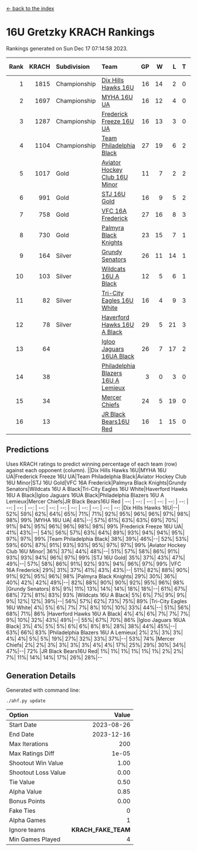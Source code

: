 [<- back to the index](readme.md)
# 16U Gretzky KRACH Rankings
Rankings generated on Sun Dec 17 07:14:58 2023.

Rank|KRACH|Subdivision|Team|GP|W|L|T|OTW|OTL|SoS|Exp Wins|Win Diff
---:|---:|:---|:---|---:|---:|---:|---:|---:|---:|---:|---:|---:
1|1815|Championship|[Dix Hills Hawks 16U](https://gamesheetstats.com/seasons/3659/teams/140688/schedule)|16|14|2|0|1|0|351|14.8|-0.0
2|1697|Championship|[MYHA 16U UA](https://gamesheetstats.com/seasons/3659/teams/140695/schedule)|16|12|4|0|2|1|650|12.8|-0.0
3|1287|Championship|[Frederick Freeze 16U UA](https://gamesheetstats.com/seasons/3659/teams/140689/schedule)|16|13|3|0|0|0|365|13.9|0.0
4|1104|Championship|[Team Philadelphia Black](https://gamesheetstats.com/seasons/3659/teams/140698/schedule)|27|19|6|2|1|1|561|20.8|-0.0
5|1017|Gold|[Aviator Hockey Club 16U Minor](https://gamesheetstats.com/seasons/3659/teams/140687/schedule)|11|7|2|2|2|1|549|8.9|0.0
6|991|Gold|[STJ 16U Gold](https://gamesheetstats.com/seasons/3659/teams/140697/schedule)|16|9|5|2|1|0|706|10.8|-0.0
7|758|Gold|[VFC 16A Frederick](https://gamesheetstats.com/seasons/3659/teams/140700/schedule)|27|16|8|3|0|2|672|18.3|-0.0
8|730|Gold|[Palmyra Black Knights](https://gamesheetstats.com/seasons/3659/teams/140696/schedule)|23|15|7|1|2|0|584|16.4|0.0
9|164|Silver|[Grundy Senators](https://gamesheetstats.com/seasons/3659/teams/140690/schedule)|26|11|14|1|0|0|572|12.4|0.0
10|103|Silver|[Wildcats 16U A Black](https://gamesheetstats.com/seasons/3659/teams/140725/schedule)|12|5|6|1|0|0|422|6.4|0.0
11|82|Silver|[Tri-City Eagles 16U White](https://gamesheetstats.com/seasons/3659/teams/140699/schedule)|16|4|9|3|0|1|364|6.4|0.0
12|78|Silver|[Haverford Hawks 16U A Black](https://gamesheetstats.com/seasons/3659/teams/140691/schedule)|29|5|21|3|0|1|748|7.4|0.0
13|64||[Igloo Jaguars 16UA Black](https://gamesheetstats.com/seasons/3659/teams/140692/schedule)|26|7|17|2|0|3|629|8.9|0.0
14|38||[Philadelphia Blazers 16U A Lemieux](https://gamesheetstats.com/seasons/3659/teams/140717/schedule)|3|0|3|0|0|0|652|0.9|0.0
15|34||[Mercer Chiefs](https://gamesheetstats.com/seasons/3659/teams/140694/schedule)|24|5|19|0|1|0|679|5.9|0.0
16|13||[JR Black Bears16U Red](https://gamesheetstats.com/seasons/3659/teams/140693/schedule)|16|1|15|0|0|0|381|1.9|0.0

## Predictions
Uses KRACH ratings to predict winning percentage of each team (row) against each opponent (column).
||Dix Hills Hawks 16U|MYHA 16U UA|Frederick Freeze 16U UA|Team Philadelphia Black|Aviator Hockey Club 16U Minor|STJ 16U Gold|VFC 16A Frederick|Palmyra Black Knights|Grundy Senators|Wildcats 16U A Black|Tri-City Eagles 16U White|Haverford Hawks 16U A Black|Igloo Jaguars 16UA Black|Philadelphia Blazers 16U A Lemieux|Mercer Chiefs|JR Black Bears16U Red
| --: | --: | --: | --: | --: | --: | --: | --: | --: | --: | --: | --: | --: | --: | --: | --: | --: 
|Dix Hills Hawks 16U|--| 52%| 59%| 62%| 64%| 65%| 71%| 71%| 92%| 95%| 96%| 96%| 97%| 98%| 98%| 99%
|MYHA 16U UA| 48%|--| 57%| 61%| 63%| 63%| 69%| 70%| 91%| 94%| 95%| 96%| 96%| 98%| 98%| 99%
|Frederick Freeze 16U UA| 41%| 43%|--| 54%| 56%| 57%| 63%| 64%| 89%| 93%| 94%| 94%| 95%| 97%| 97%| 99%
|Team Philadelphia Black| 38%| 39%| 46%|--| 52%| 53%| 59%| 60%| 87%| 91%| 93%| 93%| 95%| 97%| 97%| 99%
|Aviator Hockey Club 16U Minor| 36%| 37%| 44%| 48%|--| 51%| 57%| 58%| 86%| 91%| 93%| 93%| 94%| 96%| 97%| 99%
|STJ 16U Gold| 35%| 37%| 43%| 47%| 49%|--| 57%| 58%| 86%| 91%| 92%| 93%| 94%| 96%| 97%| 99%
|VFC 16A Frederick| 29%| 31%| 37%| 41%| 43%| 43%|--| 51%| 82%| 88%| 90%| 91%| 92%| 95%| 96%| 98%
|Palmyra Black Knights| 29%| 30%| 36%| 40%| 42%| 42%| 49%|--| 82%| 88%| 90%| 90%| 92%| 95%| 96%| 98%
|Grundy Senators|  8%|  9%| 11%| 13%| 14%| 14%| 18%| 18%|--| 61%| 67%| 68%| 72%| 81%| 83%| 93%
|Wildcats 16U A Black|  5%|  6%|  7%|  9%|  9%|  9%| 12%| 12%| 39%|--| 56%| 57%| 62%| 73%| 75%| 89%
|Tri-City Eagles 16U White|  4%|  5%|  6%|  7%|  7%|  8%| 10%| 10%| 33%| 44%|--| 51%| 56%| 68%| 71%| 86%
|Haverford Hawks 16U A Black|  4%|  4%|  6%|  7%|  7%|  7%|  9%| 10%| 32%| 43%| 49%|--| 55%| 67%| 70%| 86%
|Igloo Jaguars 16UA Black|  3%|  4%|  5%|  5%|  6%|  6%|  8%|  8%| 28%| 38%| 44%| 45%|--| 63%| 66%| 83%
|Philadelphia Blazers 16U A Lemieux|  2%|  2%|  3%|  3%|  4%|  4%|  5%|  5%| 19%| 27%| 32%| 33%| 37%|--| 53%| 74%
|Mercer Chiefs|  2%|  2%|  3%|  3%|  3%|  3%|  4%|  4%| 17%| 25%| 29%| 30%| 34%| 47%|--| 72%
|JR Black Bears16U Red|  1%|  1%|  1%|  1%|  1%|  1%|  2%|  2%|  7%| 11%| 14%| 14%| 17%| 26%| 28%|--

## Generation Details

Generated with command line:
```
./ahf.py update
```

| Option | Value |
| :----- | ----: |
| Start Date | 2023-08-26 |
| End Date | 2023-12-16 |
| Max Iterations | 200 |
| Max Ratings Diff | 1e-05 |
| Shootout Win Value | 1.00 |
| Shootout Loss Value | 0.00 |
| Tie Value | 0.50 |
| Alpha Value | 0.85 |
| Bonus Points | 0.00 |
| Fake Ties | 0 |
| Alpha Games | 1 |
| Ignore teams | __KRACH_FAKE_TEAM__ |
| Min Games Played | 4 |


